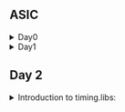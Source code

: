 ## ASIC




<details> <summary>Day0
</summary> 
<details> <summary>Steps to install iverilog
</summary> 
  Update Package List:
Open a terminal and run:

```
sudo apt update
sudo apt install iverilog

```

I have installed iverilog

![Screenshot from 2023-07-31 10-00-34](https://github.com/IIITB-ARUL/IIITB-MT2023529/assets/140998631/cc5c5cc1-34f4-4a34-b7c5-d6e083917f14)


</details>

<details> <summary>Steps to install gtkwave</summary>

Update Package List
Open a terminal and run:
```
sudo apt update
```
Install GTKWave:
```
sudo apt install gtkwave
```
![Screenshot from 2023-07-31 10-01-15](https://github.com/IIITB-ARUL/IIITB-MT2023529/assets/140998631/fe9ee1da-ece4-4e21-aca2-e2fa6001356b)
</details>

 <details> <summary>Steps to install Yosys</summary>

Update Package List
Open a terminal and run:
```
sudo apt update
```
Install Yosys:
```
sudo apt install yosys
```
![Screenshot from 2023-07-31 10-01-35](https://github.com/IIITB-ARUL/IIITB-MT2023529/assets/140998631/9d294e21-a6ac-4a47-aeff-8e5f020c7585)

</details>

<details><summary>Steps to install ngspice</summary>


Dependencies Installation:

```
sudo apt-get install build-essential
sudo apt-get install libxaw7-dev
```


Download the tarball file from link:
 
  https://github.com/The-OpenROAD-Project/OpenSTA


Unpack the file by using the following commands:

```
tar -zxvf ngspice-37.tar.gz
cd ngspice-37
mkdir release
cd release
../configure  --with-x --with-readline=yes --disable-debug
make
sudo make install
```


![Screenshot from 2023-08-05 21-44-33](https://github.com/IIITB-ARUL/IIITB-MT2023529/assets/140998631/7e4a2030-6cb4-4f71-a7ae-e149cb20e916)

</details>

<details><summary>Steps to install Magic</summary>
Install Magic:

```
sudo apt-get install m4
sudo apt-get install tcsh
sudo apt-get install csh
sudo apt-get install libx11-dev
sudo apt-get install tcl-dev tk-dev
sudo apt-get install libcairo2-dev
sudo apt-get install mesa-common-dev libglu1-mesa-dev
sudo apt-get install libncurses-dev
git clone https://github.com/RTimothyEdwards/magic
cd magic
./configure
make
make install
```

  ![Screenshot from 2023-08-05 21-35-52](https://github.com/IIITB-ARUL/IIITB-MT2023529/assets/140998631/c37effb6-a016-4dc9-914a-fa8bd6e72f38)

</details>
<details><summary>Steps to install OpenLane</summary>
Install Dependencies:

```
sudo apt-get update
sudo apt-get upgrade
sudo apt install -y build-essential python3 python3-venv python3-pip make git
```
Docker Installation:
```

sudo apt install apt-transport-https ca-certificates curl software-properties-common
curl -fsSL https://download.docker.com/linux/ubuntu/gpg | sudo gpg --dearmor -o /usr/share/keyrings/docker-archive-keyring.gpg

echo "deb [arch=amd64 signed-by=/usr/share/keyrings/docker-archive-keyring.gpg] https://download.docker.com/linux/ubuntu $(lsb_release -cs) stable" | sudo tee /etc/apt/sources.list.d/docker.list > /dev/null

sudo apt update

sudo apt install docker-ce docker-ce-cli containerd.io

sudo docker run hello-world

sudo groupadd docker
sudo usermod -aG docker $USER
sudo reboot 
```

![Screenshot from 2023-08-05 21-32-09](https://github.com/IIITB-ARUL/IIITB-MT2023529/assets/140998631/51278a13-82f2-4a94-9180-2815d9c7498c)


</details>
<details><summary>Steps to install PDKS and tools</summary>
Proceed with the following commands:
  
```
cd $HOME
git clone https://github.com/The-OpenROAD-Project/OpenLane
cd OpenLane
make
make test
```

</details>

</details>
<details>
<summary> Day1 </summary>

  **Introduction to verilog RTL Design and Synthesis:**

Register Transfer Logic is a representation of the digital circuit at an abstract level.At the RTL level, designers describe the behavior and functionality of a digital system using a hardware description language (HDL) such as Verilog.

**Simulator:**


**Testbench:**

The functionality of the design block can be tested by applying **stimulus** and checking results.The stimulus block is called as testbench.


![Testbench](https://github.com/IIITB-ARUL/IIITB-MT2023529/assets/140998631/ddc87d0b-32cc-405d-938b-0b17be79d182)


**Working of Simulator:**


**Introduction to opensource simulator iverilog:**


**Environment Setup:**

Here  we will look into toolflow setup and files setup which are needed to run the lab.
Create a directory named VLSI and git clone(make a clone or copy of files repo at in a new directory to a local machine) the necessary files:

```
mkdir VLSI
git clone https://github.com/kunalg123/vsdflow.git
git clone https://github.com/kunalg123/sky130RTLDesignAndSynthesisWorkshop.git
```

Once you run the commands the corresponding directories will be created.To navigate through the directories and view the  cloned files use the commands shown in the following image.


![Navigate](https://github.com/IIITB-ARUL/IIITB-MT2023529/assets/140998631/f4175d80-dab8-4911-9975-0db0b1870d5b)


In this section we will first focus on the simulation of the design using **iverilog**.You can see the design files or source files and testbench files in the above image which we are going to use in this lab.


**Working with iverilog and gtkwave:**

Now we are going to load the design file and testbench file in iverilog.To access the file and to simulate it you should move to the **verilog_files** directories as showed in the previous image.

**Simulation:**

We shall compile a 2:1 mux by loading a design file named good_mux.v and its associated testbench file tb_good_mux.v by using the following command:

```
iverilog good_mux.v tb_good_mux.v
```
Now an executable file is created.By executing it(using below command),It will dump a vcd file as you can clearly see in the below image:

```
./aout
```

![Screenshot from 2023-08-09 01-51-42](https://github.com/IIITB-ARUL/IIITB-MT2023529/assets/140998631/dae54b81-6e1d-4cfc-89da-a44403cf90c2)


Now to view the waveform use the following command:

```
gtkwave tb_good_mux.vcd
```

![Screenshot from 2023-08-09 01-59-36](https://github.com/IIITB-ARUL/IIITB-MT2023529/assets/140998631/77c9550e-071a-45f5-ab1c-dee7b7ba2088)

To access and edit the module file,use the following command:

```
gvim tb_good_mux.v -o good_mux.v
```

![Screenshot from 2023-08-09 02-19-27](https://github.com/IIITB-ARUL/IIITB-MT2023529/assets/140998631/545294b9-af11-4d8d-883f-c960a4e1afa7)


**Introduction to  Yosys and logic synthesis:**

Yosys is an open-source software framework for RTL synthesis and formal verification of digital designs.

**Synthesis:**

 It is the process of converting the high-level description into an RTL representation that defines the functional blocks, interconnections, and register transfers within the design. This representation is often in the form of a hardware netlist, which is a list of interconnected logic elements.
 During synthesis, various optimization techniques are applied to improve the design's performance, power efficiency, and area utilization.
 
 The first step synthesizer is going to do is a syntactical check then it will start mapping the design.
 **Example:**

![Synthesis example](https://github.com/IIITB-ARUL/IIITB-MT2023529/assets/140998631/28825050-136b-4778-975e-f23e4b550558)


The conversion of RTL in terms of the standard cells  gates available in the **.lib**.

1.Module maps to the top level ports of the design.

2.The assign statement becomes the mux.

3.The always block  becomes the flipflop.


    
**What is .lib?**

.lib file is a collection of logical modules which includes all basic logic gates. It also contains different flavors of the same gate (2 input AND, 3 input AND – slow, medium and fast version).
This gates will be more than sufficient to form any logical function.

**Purpose of slower cells and faster cells:**



**Introduction to Yosys lab:**

**Steps for Synthesis:**
Move to the directory verilog_files and invoke yosys:

```
cd VLSI/sky130RTLDesignAndSynthesisWorkshop/verilog_files/
yosys
```


![invoke](https://github.com/IIITB-ARUL/IIITB-MT2023529/assets/140998631/30eeeaaf-14d5-44f0-95f1-be26863eff23)


Now to read the library and design files,give the following cmmand in the yosys prompt:

```
read_liberty -lib ../lib/sky130_fd_sc_hd__tt_025C_1v80.lib
read_verilog good_mux.v
```


![readlib](https://github.com/IIITB-ARUL/IIITB-MT2023529/assets/140998631/2f487b4b-551d-408a-9216-adb8706d33f5)


Synthesize the module using command:

*synt -top <name.v>*

Here we will synthesize a mux,

```
synth -top good_mux.v
```

**Note:** If the design is spanning more than one  file append remaining file names to the above command.

![Synth](https://github.com/IIITB-ARUL/IIITB-MT2023529/assets/140998631/afe0511e-123f-4696-8832-486a97745218)

**abc command:** 

This command converts our RTL file into set of gates,i.e., the logic of good_mux is realized in terms of standard cell gates available in the **sky130_fd_sc_hd__tt_025C_1v80.lib** library.

Generate netlist:

```
abc -liberty ../lib/sky130_fd_sc_hd__tt_025C_1v80.lib
```

![abc](https://github.com/IIITB-ARUL/IIITB-MT2023529/assets/140998631/3b297d30-2e31-4170-a4ef-6569682c311f)


It also infers number of inputs and outputs in the design.


**show command:**

It is  used to see the logic the synthesizer has realized.It will show the graphical version of logic it has realized.

```
show
```


</details>

## Day 2
<details> <summary> Introduction to timing.libs:

</summary>

To view the contents present in the library file,give the following commands:

```
gvim ../lib/sky130_fd_sc_hd__tt_025C_1v80.lib
```

**sky130_fd_sc_hd__tt_025C_1v80:**

*sky denotes skywater,the name of library.*

*tt denotes typical(libraries can be fast slow typical).*

*025C denotes temperature.*

*1v80 denotes voltage.*


![lib](https://github.com/IIITB-ARUL/IIITB-MT2023529/assets/140998631/727802ee-c8f1-4c90-8719-fdc2d8d1a5fc)

There are three very important parameters which have have to be taken into consideration seriously for the design to work desirably:

1.Process

2.Voltage 

3.Temparature



**Process:**

This refers to the natural variability that occurs during the semiconductor manufacturing process. Process variation can lead to differences in transistor performance, gate delays, and other electrical properties.

**Voltage:**

Voltage variations or supply voltage fluctuations can impact the performance of digital circuits. If the supply voltage deviates from the expected value, it can affect the threshold voltages of transistors, leading to changes in the propagation delays and power consumption of the circuit.


**Temaparature:**

Temperature variations can also influence the behavior of digital circuits. Higher temperatures can cause transistors to become more leaky, leading to increased power consumption and potentially affecting the timing behavior of the circuit.


Our libraries will be characterized to model these **PVT** variations.

**.lib is a  bucket of all the standard cells**.So to highlight the begining of the cell definition use the below keyword:

```
:se hls
```


![cell highlight ](https://github.com/IIITB-ARUL/IIITB-MT2023529/assets/140998631/d0e761ff-a10d-4479-a40e-5e7f1c017667)


To see the different flavours of the same cells and different cells:

```
:g//
```



![diff cells](https://github.com/IIITB-ARUL/IIITB-MT2023529/assets/140998631/cf777ebd-5466-4680-839d-dbf0ddd26376)



To understand the functionality:

.lib is going to contain different features of cell.To understand the characteristics of the cell we can look at the equivalent verilog model.

Proceed with the following keyword in the library file:

```
sp ../my_lib/verilog_model/sky130_fd_sc_hd.v
```



![Features of cells](https://github.com/IIITB-ARUL/IIITB-MT2023529/assets/140998631/ab9175bc-8916-47a7-b74e-c9740ddad546)

You can infer that .lib contains information about area number,leakage power,powerport.

It also describes each input combination,i.e., 32 combinations for 5 inputs:

>The input capacitance of the pin.

>The power related to that input pin.

>the transition related to that pin.

>The delay related to that pin.



</details>

